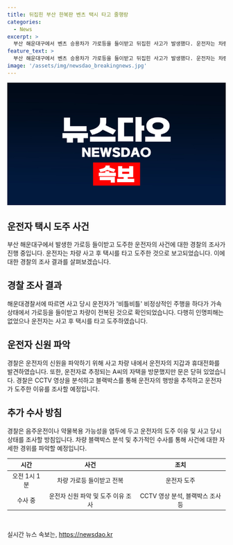 ```yaml
---
title: 뒤집힌 부산 한복판 벤츠 택시 타고 줄행랑
categories:
  - News
excerpt: >
  부산 해운대구에서 벤츠 승용차가 가로등을 들이받고 뒤집힌 사고가 발생했다. 운전자는 차량에서 빠져나와 도주하며 출소 중이다. 경찰은 사고 당시 운전자가 비정상적인 주행을 한 것으로 확인되었으며, 음주운전 또는 약물 투약 가능성을 조사 중이다. 운전자의 신상정보가 발견되었지만 자택은 텅 비어 있었고, 관련 수사가 진행 중이다. 해당 운전자의 행동에 대한 이유와 사고 경위 등은 블랙박스 등을 통해 조사될 예정이다.
feature_text: >
  부산 해운대구에서 벤츠 승용차가 가로등을 들이받고 뒤집힌 사고가 발생했다. 운전자는 차량에서 빠져나와 도주하며 출소 중이다. 경찰은 사고 당시 운전자가 비정상적인 주행을 한 것으로 확인되었으며, 음주운전 또는 약물 투약 가능성을 조사 중이다. 운전자의 신상정보가 발견되었지만 자택은 텅 비어 있었고, 관련 수사가 진행 중이다. 해당 운전자의 행동에 대한 이유와 사고 경위 등은 블랙박스 등을 통해 조사될 예정이다.
image: '/assets/img/newsdao_breakingnews.jpg'
---
```


<p><img src="/assets/img/newsdao_breakingnews.jpg" alt="ontimetimes 속보" /></p>

<h2>운전자 택시 도주 사건</h2>

<p data-ke-size="size16">부산 해운대구에서 발생한 가로등 들이받고 도주한 운전자의 사건에 대한 경찰의 조사가 진행 중입니다. 운전자는 차량 사고 후 택시를 타고 도주한 것으로 보고되었습니다. 이에 대한 경찰의 조사 결과를 살펴보겠습니다.</p>

<h2 data-ke-size="size26">경찰 조사 결과</h2>

<p data-ke-size="size16">해운대경찰서에 따르면 사고 당시 운전자가 '비틀비틀' 비정상적인 주행을 하다가 가속 상태에서 가로등을 들이받고 차량이 전복된 것으로 확인되었습니다. 다행히 인명피해는 없었으나 운전자는 사고 후 택시를 타고 도주하였습니다.</p>

<h2 data-ke-size="size26">운전자 신원 파악</h2>

<p data-ke-size="size16">경찰은 운전자의 신원을 파악하기 위해 사고 차량 내에서 운전자의 지갑과 휴대전화를 발견하였습니다. 또한, 운전자로 추정되는 A씨의 자택을 방문했지만 문은 닫혀 있었습니다. 경찰은 CCTV 영상을 분석하고 블랙박스를 통해 운전자의 행방을 추적하고 운전자가 도주한 이유를 조사할 예정입니다.</p>

<h2 data-ke-size="size26">추가 수사 방침</h2>

<p data-ke-size="size16">경찰은 음주운전이나 약물복용 가능성을 염두에 두고 운전자의 도주 이유 및 사고 당시 상태를 조사할 방침입니다. 차량 블랙박스 분석 및 추가적인 수사를 통해 사건에 대한 자세한 경위를 파악할 예정입니다.</p>

<table>
  <thead>
    <tr>
      <th style="text-align: center;">시간</th>
      <th style="text-align: center;">사건</th>
      <th style="text-align: center;">조치</th>
    </tr>
  </thead>
  <tbody>
    <tr>
      <td style="text-align: center;">오전 1시 1분</td>
      <td style="text-align: center;">차량 가로등 들이받고 전복</td>
      <td style="text-align: center;">운전자 도주</td>
    </tr>
    <tr>
      <td style="text-align: center;">수사 중</td>
      <td style="text-align: center;">운전자 신원 파악 및 도주 이유 조사</td>
      <td style="text-align: center;">CCTV 영상 분석, 블랙박스 조사 등</td>
    </tr>
  </tbody>
</table>

<p data-ke-size="size16">&nbsp;</p>
실시간 뉴스 속보는, <a href="https://newsdao.kr" rel="dofollow">https://newsdao.kr</a>


